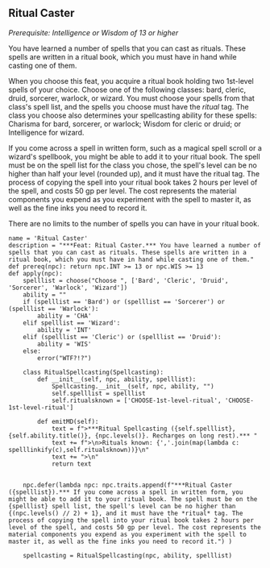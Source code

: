 ## Ritual Caster
*Prerequisite: Intelligence or Wisdom of 13 or higher*

You have learned a number of spells that you can cast as rituals. These spells are written in a ritual book, which you must have in hand while casting one of them.

When you choose this feat, you acquire a ritual book holding two 1st-level spells of your choice. Choose one of the following classes: bard, cleric, druid, sorcerer, warlock, or wizard. You must choose your spells from that class's spell list, and the spells you choose must have the *ritual* tag. The class you choose also determines your spellcasting ability for these spells: Charisma for bard, sorcerer, or warlock; Wisdom for cleric or druid; or Intelligence for wizard.

If you come across a spell in written form, such as a magical spell scroll or a wizard's spellbook, you might be able to add it to your ritual book. The spell must be on the spell list for the class you chose, the spell's level can be no higher than half your level (rounded up), and it must have the ritual tag. The process of copying the spell into your ritual book takes 2 hours per level of the spell, and costs 50 gp per level. The cost represents the material components you expend as you experiment with the spell to master it, as well as the fine inks you need to record it.

There are no limits to the number of spells you can have in your ritual book.

```
name = 'Ritual Caster'
description = "***Feat: Ritual Caster.*** You have learned a number of spells that you can cast as rituals. These spells are written in a ritual book, which you must have in hand while casting one of them."
def prereq(npc): return npc.INT >= 13 or npc.WIS >= 13
def apply(npc):
    spelllist = choose("Choose ", ['Bard', 'Cleric', 'Druid', 'Sorcerer', 'Warlock', 'Wizard'])
    ability = ""
    if (spelllist == 'Bard') or (spelllist == 'Sorcerer') or (spelllist == 'Warlock'):
        ability = 'CHA'
    elif spelllist == 'Wizard':
        ability = 'INT'
    elif (spelllist == 'Cleric') or (spelllist == 'Druid'):
        ability = 'WIS'
    else:
        error("WTF?!?")

    class RitualSpellcasting(Spellcasting):
        def __init__(self, npc, ability, spelllist):
            Spellcasting.__init__(self, npc, ability, "")
            self.spelllist = spelllist
            self.ritualsknown = ['CHOOSE-1st-level-ritual', 'CHOOSE-1st-level-ritual']

        def emitMD(self):
            text = f">***Ritual Spellcasting ({self.spelllist}, {self.ability.title()}, {npc.levels()}. Recharges on long rest).*** "
            text += f">\n>Rituals known: {','.join(map(lambda c: spelllinkify(c),self.ritualsknown))}\n"
            text += ">\n"
            return text


    npc.defer(lambda npc: npc.traits.append(f"***Ritual Caster ({spelllist}).*** If you come across a spell in written form, you might be able to add it to your ritual book. The spell must be on the {spelllist} spell list, the spell's level can be no higher than {(npc.levels() // 2) + 1}, and it must have the *ritual* tag. The process of copying the spell into your ritual book takes 2 hours per level of the spell, and costs 50 gp per level. The cost represents the material components you expend as you experiment with the spell to master it, as well as the fine inks you need to record it.") )

    spellcasting = RitualSpellcasting(npc, ability, spelllist)
```
